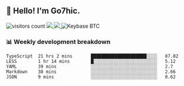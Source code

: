 ## 👋 Hello! I'm Go7hic.

 ![visitors count](https://visitors-by-url-pls-dont-use-this-in-your-repo.vercel.app/Go7hic-github-readme)
 <a href="https://twitter.com/Go7hic">
    <img src="https://img.shields.io/badge/-@Go7hic-1ca0f1?style=flat-square&labelColor=1ca0f1&logo=twitter&logoColor=white&link=https://twitter.com/Go7hic">
   <a/>
   <a href="mailto:gtfx0209@gmail.com">
    <img src="https://img.shields.io/badge/-gtfx0209@gmail.com-c14438?style=flat-square&logo=Gmail&logoColor=white&link=mailto:gtfx0209@gmail.com">
   <a/>
    ![Keybase BTC](https://img.shields.io/keybase/btc/Go7hic)
 <!--
🔭 I’m currently working
🌱 I’m currently learning
💬 Ask me about 
📫 How to reach me: 
⚡ Fun fact: 
-->
 <!--
![My Github Stats](https://github-readme-stats.vercel.app/api?username=Go7hic&show_icons=true&count_private=true)

-->

### 📊 Weekly development breakdown
<!--START_SECTION:waka-->
```text
TypeScript  21 hrs 2 mins       █████████████████████░░░░   87.02 
LESS        1 hr 14 mins        █░░░░░░░░░░░░░░░░░░░░░░░░   5.12 
YAML        39 mins             ░░░░░░░░░░░░░░░░░░░░░░░░░   2.7 
Markdown    38 mins             ░░░░░░░░░░░░░░░░░░░░░░░░░   2.66 
JSON        9 mins              ░░░░░░░░░░░░░░░░░░░░░░░░░   0.62
```
<!--END_SECTION:waka-->
    


